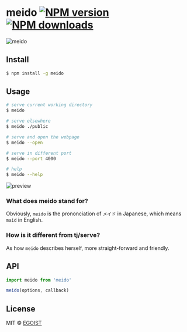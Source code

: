 # meido [![NPM version](https://img.shields.io/npm/v/meido.svg)](https://npmjs.com/package/meido) [![NPM downloads](https://img.shields.io/npm/dm/meido.svg)](https://npmjs.com/package/meido)

![meido](https://ooo.0o0.ooo/2016/06/30/577535e09ed7f.png)

## Install

```bash
$ npm install -g meido
```

## Usage

```bash
# serve current working directory
$ meido

# serve elsewhere
$ meido ./public

# serve and open the webpage
$ meido --open

# serve in different port
$ meido --port 4000

# help
$ meido --help
```

![preview](https://ooo.0o0.ooo/2016/06/30/577539a3abd11.png)

### What does meido stand for?

Obviously, `meido` is the prononciation of `メイド` in Japanese, which means `maid` in English.

### How is it different from tj/serve?

As how `meido` describes herself, more straight-forward and friendly.

## API

```js
import meido from 'meido'

meido(options, callback)
```

## License

MIT © [EGOIST](https://github.com/egoist)
